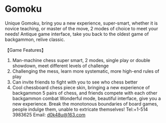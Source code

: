 # Gomoku
Unique Gomoku, bring you a new experience, super-smart, whether it is novice teaching, or master of the move, 2 modes of choice to meet your needs! Antique game interface, take you back to the oldest game of backgammon, relive classic.

【Game Features】
1. Man-machine chess super smart, 2 modes, single play or double showdown, meet different levels of challenge
2. Challenging the mess, learn more systematic, more high-end rules of play
3. Can invite friends to fight with you to see who chess better
4. Cool chessboard chess piece skin, bringing a new experience of backgammon
5 pairs of chess, and friends compete with each other backgammon combat
Wonderful mode, beautiful interface, give you a new experience. Break the monotonous boundaries of board games, people indulge them, unable to extricate themselves!
Tel:+1-514 3983625
Email: d0k48u@163.com
